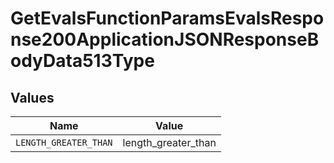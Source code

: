 # GetEvalsFunctionParamsEvalsResponse200ApplicationJSONResponseBodyData513Type


## Values

| Name                  | Value                 |
| --------------------- | --------------------- |
| `LENGTH_GREATER_THAN` | length_greater_than   |